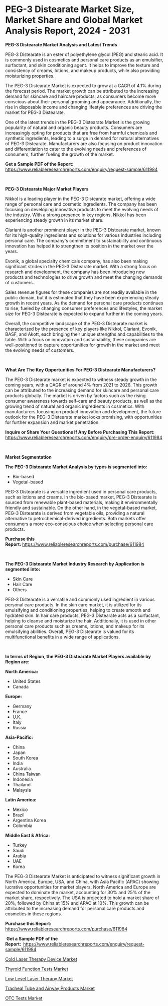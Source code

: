 <p><h1>PEG-3 Distearate Market Size, Market Share and Global Market Analysis Report, 2024 - 2031</h1></p><p><strong>PEG-3 Distearate Market Analysis and Latest Trends</strong></p>
<p><p>PEG-3 Distearate is an ester of polyethylene glycol (PEG) and stearic acid. It is commonly used in cosmetics and personal care products as an emulsifier, surfactant, and skin conditioning agent. It helps to improve the texture and consistency of creams, lotions, and makeup products, while also providing moisturizing properties.</p><p>The PEG-3 Distearate Market is expected to grow at a CAGR of 4.1% during the forecast period. The market growth can be attributed to the increasing demand for skincare and haircare products, as consumers become more conscious about their personal grooming and appearance. Additionally, the rise in disposable income and changing lifestyle preferences are driving the market for PEG-3 Distearate.</p><p>One of the latest trends in the PEG-3 Distearate Market is the growing popularity of natural and organic beauty products. Consumers are increasingly opting for products that are free from harmful chemicals and synthetic ingredients, leading to a surge in demand for natural alternatives of PEG-3 Distearate. Manufacturers are also focusing on product innovation and differentiation to cater to the evolving needs and preferences of consumers, further fueling the growth of the market.</p></p>
<p><strong>Get a Sample PDF of the Report:&nbsp;</strong> <a href="https://www.reliableresearchreports.com/enquiry/request-sample/611984">https://www.reliableresearchreports.com/enquiry/request-sample/611984</a></p>
<p>&nbsp;</p>
<p><strong>PEG-3 Distearate Major Market Players</strong></p>
<p><p>Nikkol is a leading player in the PEG-3 Distearate market, offering a wide range of personal care and cosmetic ingredients. The company has been focusing on developing innovative products to meet the evolving needs of the industry. With a strong presence in key regions, Nikkol has been experiencing steady growth in its market share.</p><p>Clariant is another prominent player in the PEG-3 Distearate market, known for its high-quality ingredients and solutions for various industries including personal care. The company's commitment to sustainability and continuous innovation has helped it to strengthen its position in the market over the years.</p><p>Evonik, a global specialty chemicals company, has also been making significant strides in the PEG-3 Distearate market. With a strong focus on research and development, the company has been introducing new products and technologies to drive growth and meet the changing demands of customers.</p><p>Sales revenue figures for these companies are not readily available in the public domain, but it is estimated that they have been experiencing steady growth in recent years. As the demand for personal care products continues to rise, fueled by changing consumer preferences and lifestyles, the market size for PEG-3 Distearate is expected to expand further in the coming years.</p><p>Overall, the competitive landscape of the PEG-3 Distearate market is characterized by the presence of key players like Nikkol, Clariant, Evonik, BASF, and Akott, each bringing their unique strengths and capabilities to the table. With a focus on innovation and sustainability, these companies are well-positioned to capture opportunities for growth in the market and meet the evolving needs of customers.</p></p>
<p>&nbsp;</p>
<p><strong>What Are The Key Opportunities For PEG-3 Distearate Manufacturers?</strong></p>
<p><p>The PEG-3 Distearate market is expected to witness steady growth in the coming years, with a CAGR of around 4% from 2021 to 2026. This growth can be attributed to the increasing demand for skincare and personal care products globally. The market is driven by factors such as the rising consumer awareness towards self-care and beauty products, as well as the growing trend of natural and organic ingredients in cosmetics. With manufacturers focusing on product innovation and development, the future outlook for the PEG-3 Distearate market looks promising, with opportunities for further expansion and market penetration.</p></p>
<p><strong>Inquire or Share Your Questions If Any Before Purchasing This Report:</strong> <a href="https://www.reliableresearchreports.com/enquiry/pre-order-enquiry/611984">https://www.reliableresearchreports.com/enquiry/pre-order-enquiry/611984</a></p>
<p>&nbsp;</p>
<p><strong>Market Segmentation</strong></p>
<p><strong>The PEG-3 Distearate Market Analysis by types is segmented into:</strong></p>
<p><ul><li>Bio-based</li><li>Vegetal-based</li></ul></p>
<p><p>PEG-3 Distearate is a versatile ingredient used in personal care products, such as lotions and creams. In the bio-based market, PEG-3 Distearate is sourced from renewable plant-based materials, making it environmentally friendly and sustainable. On the other hand, in the vegetal-based market, PEG-3 Distearate is derived from vegetable oils, providing a natural alternative to petrochemical-derived ingredients. Both markets offer consumers a more eco-conscious choice when selecting personal care products.</p></p>
<p><strong>Purchase this Report:&nbsp;</strong><a href="https://www.reliableresearchreports.com/purchase/611984">https://www.reliableresearchreports.com/purchase/611984</a></p>
<p>&nbsp;</p>
<p><strong>The PEG-3 Distearate Market Industry Research by Application is segmented into:</strong></p>
<p><ul><li>Skin Care</li><li>Hair Care</li><li>Others</li></ul></p>
<p><p>PEG-3 Distearate is a versatile and commonly used ingredient in various personal care products. In the skin care market, it is utilized for its emulsifying and conditioning properties, helping to create smooth and hydrated skin. In hair care products, PEG-3 Distearate acts as a surfactant, helping to cleanse and moisturize the hair. Additionally, it is used in other personal care products such as creams, lotions, and makeup for its emulsifying abilities. Overall, PEG-3 Distearate is valued for its multifunctional benefits in a wide range of applications.</p></p>
<p>&nbsp;</p>
<p><strong>In terms of Region, the PEG-3 Distearate Market Players available by Region are:</strong></p>
<p>
    <p> <strong> North America: </strong>
        <ul>
            <li>United States</li>
            <li>Canada</li>
        </ul>
        </p> 
    <p> <strong> Europe: </strong>
        <ul>
            <li>Germany</li>
            <li>France</li>
            <li>U.K.</li>
            <li>Italy</li>
            <li>Russia</li>
        </ul>
        </p> 
    <p> <strong> Asia-Pacific: </strong>
        <ul>
            <li>China</li>
            <li>Japan</li>
            <li>South Korea</li>
            <li>India</li>
            <li>Australia</li>
            <li>China Taiwan</li>
            <li>Indonesia</li>
            <li>Thailand</li>
            <li>Malaysia</li>
        </ul>
        </p> 
    <p> <strong> Latin America: </strong>
        <ul>
            <li>Mexico</li>
            <li>Brazil</li>
            <li>Argentina Korea</li>
            <li>Colombia</li>
        </ul>
        </p> 
    <p> <strong> Middle East & Africa: </strong>
        <ul>
            <li>Turkey</li>
            <li>Saudi</li>
            <li>Arabia</li>
            <li>UAE</li>
            <li>Korea</li>
        </ul>
    </p>
    </p>
<p><p>The PEG-3 Distearate Market is anticipated to witness significant growth in North America, Europe, USA, and China, with Asia Pacific (APAC) showing lucrative opportunities for market players. North America and Europe are expected to dominate the market, accounting for 30% and 25% of the market share, respectively. The USA is projected to hold a market share of 20%, followed by China at 15% and APAC at 10%. This growth can be attributed to the increasing demand for personal care products and cosmetics in these regions.</p></p>
<p><strong>Purchase this Report: </strong><a href="https://www.reliableresearchreports.com/purchase/611984">https://www.reliableresearchreports.com/purchase/611984</a></p>
<p>&nbsp;<strong>Get a Sample PDF of the Report:&nbsp;&nbsp;</strong><a href="https://www.reliableresearchreports.com/enquiry/request-sample/611984">https://www.reliableresearchreports.com/enquiry/request-sample/611984</a></p>
<p><strong></strong></p>
<p><p><a href="https://medium.com/@elyssablick/cold-laser-therapy-device-market-outlook-industry-overview-and-forecast-2024-to-2031-b99791e996d5">Cold Laser Therapy Device Market</a></p><p><a href="https://medium.com/@ashlybednar2023/thyroid-function-tests-market-research-report-its-history-and-forecast-2024-to-2031-6b1504b2f18a">Thyroid Function Tests Market</a></p><p><a href="https://medium.com/@elyssablick/low-level-laser-therapy-market-trends-and-market-analysis-forecasted-for-period-2024-2031-3c5a98ca03ad">Low Level Laser Therapy Market</a></p><p><a href="https://medium.com/@scottford2001/tracheal-tube-and-airway-products-market-share-evolution-and-market-growth-trends-2024-2031-d1984b4b5d9a">Tracheal Tube and Airway Products Market</a></p><p><a href="https://medium.com/@ashlybednar2023/otc-tests-market-report-reveals-the-latest-trends-and-growth-opportunities-of-this-market-3a834e8f572d">OTC Tests Market</a></p></p>